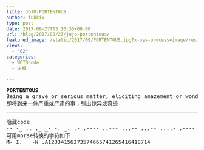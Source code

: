 ```yaml
---
title: JOJO-PORTENTOUS
author: fukkix
type: post
date: 2017-09-27T03:10:35+00:00
url: /blog/2017/09/27/jojo-portentous/
featured_image: /static/2017/09/PORTENTOUS.jpg?x-oss-process=image/resize,m_fill,w_576,h_220
views:
  - "62"
categories:
  - WOTDcode
  - 未解

---
```

<pre><strong>PORTENTOUS
</strong>Being a grave or serious matter; eliciting amazement or wonder.
即将到来一件严重或严肃的事；引出惊异或奇迹<!--more--></pre>

* * *

<pre>隐藏code
-- -_ .. ._ _- -. _. .- .---- ..--- ...-- ...-- ....- .---- ..... -.... ...-- --... ...-- ..... --... ....- -.... -.... ..... --... ....- .---- ..--- -.... ..... ....- .---- -.... ....- .---- ---.. --... .---- ....-
可用morse转换的字符如下
M-_I._ _-N_.A12334156373574665741265416418714</pre>